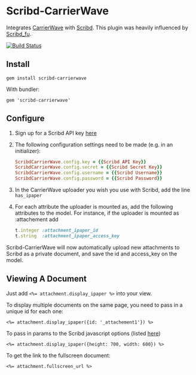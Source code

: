 Scribd-CarrierWave
==================

Integrates [CarrierWave](https://github.com/jnicklas/carrierwave) with [Scribd](http://scribd.com/). This plugin was heavily influenced by [Scribd_fu](https://github.com/ProtectedMethod/scribd_fu).

[![Build Status](https://secure.travis-ci.org/aubreyrhodes/scribd-carrierwave.png)](http://travis-ci.org/aubreyrhodes/scribd-carrierwave.png)

Install
-------

````gem install scribd-carrierwave````

With bundler:

````gem 'scribd-carrierwave'````

Configure
---------
1. Sign up for a Scribd API key [here](http://www.scribd.com/developers/signup_api)

2. The following configuration settings need to be made (e.g. in an initializer):

    ```ruby
    ScribdCarrierWave.config.key = {{Scribd API Key}}
    ScribdCarrierWave.config.secret = {{Scribd Secret Key}}
    ScribdCarrierWave.config.username = {{Scribd Username}}
    ScribdCarrierWave.config.password = {{Scribd Password}}
    ```
3. In the CarrierWave uploader you wish you use with Scribd, add the line ````has_ipaper````
4. For each attribute the uploader is mounted as, add the following attributes to the model. For instance, if the uploader is mounted as :attachement add
    
    ```ruby
    t.integer :attachment_ipaper_id
    t.string  :attachment_ipaper_access_key
    ```
    
Scribd-CarrierWave will now automatically upload new attachments to Scribd as a private document, and save the id and access_key on the model.

Viewing A Document
------------------
Just add ````<%= attachment.display_ipaper %>```` into your view.

To display multiple documents on the same page, you need to pass in a unique id for each one:

````<%= attachment.display_ipaper({id: '_attachement1'}) %>````

To pass in params to the Scribd javascript options (listed [here](http://www.scribd.com/developers/javascript_api#parameters))

````<%= attachment.display_ipaper({height: 700, width: 600}) %>````

To get the link to the fullscreen document:

````<%= attachment.fullscreen_url %>````